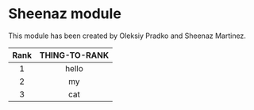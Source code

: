# Sheenaz module
This module has been created by Oleksiy Pradko and Sheenaz Martinez.

| Rank   | THING-TO-RANK   |
|:------:|:---------------:|
|     1  |      hello           |
|     2  |      my           |
|     3  |        cat         |